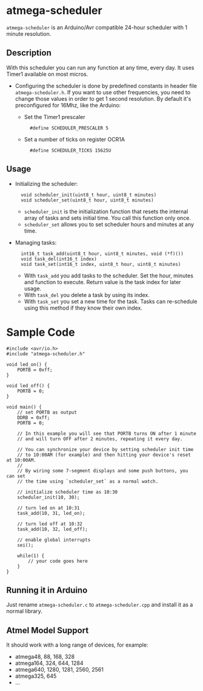 # atmega-scheduler

`atmega-scheduler` is an Arduino/Avr compatible 24-hour scheduler with 1 minute resolution.

## Description

With this scheduler you can run any function at any time, every day. It uses Timer1 available on most micros.

- Configuring the scheduler is done by predefined constants in header file `atmega-scheduler.h`. If you want to
use other frequencies, you need to change those values in order to get 1 second resolution. By default it's
preconfigured for 16Mhz, like the Arduino:

	- Set the Timer1 prescaler
	
			#define SCHEDULER_PRESCALER 5
			
	- Set a number of ticks on register OCR1A
	
			#define SCHEDULER_TICKS 15625U
		
## Usage

- Initializing the scheduler:

		void scheduler_init(uint8_t hour, uint8_t minutes)
		void scheduler_set(uint8_t hour, uint8_t minutes)

	- `scheduler_init` is the initialization function that resets the internal array of tasks and sets initial time.
	You call this function only once.
	- `scheduler_set` allows you to set scheduler hours and minutes at any time.
	
- Managing tasks:

		int16_t task_add(uint8_t hour, uint8_t minutes, void (*f)())
		void task_del(int16_t index)
		void task_set(int16_t index, uint8_t hour, uint8_t minutes)

	- With `task_add` you add tasks to the scheduler. Set the hour, minutes and function to execute. Return value
	is the task index for later usage.
	- With `task_del` you delete a task by using its index.
	- With `task_set` you set a new time for the task. Tasks can re-schedule using this method if they know their own index.

# Sample Code

	#include <avr/io.h>
	#include "atmega-scheduler.h"

	void led_on() {
		PORTB = 0xff;
	}

	void led_off() {
		PORTB = 0;
	}

	void main() {
		// set PORTB as output
		DDRB = 0xff;
		PORTB = 0;
		
		// In this example you will see that PORTB turns ON after 1 minute
		// and will turn OFF after 2 minutes, repeating it every day.
		
		// You can synchronize your device by setting scheduler init time
		// to 10:00AM (for example) and then hitting your device's reset at 10:00AM.
		//
		// By wiring some 7-segment displays and some push buttons, you can set
		// the time using `scheduler_set` as a normal watch.
		
		// initialize scheduler time as 10:30
		scheduler_init(10, 30);
		
		// turn led on at 10:31
		task_add(10, 31, led_on);
		
		// turn led off at 10:32
		task_add(10, 32, led_off);
		
		// enable global interrupts
		sei();
		
		while(1) {
			// your code goes here
		}
	}

## Running it in Arduino

Just rename `atmega-scheduler.c` to `atmega-scheduler.cpp` and install it as a normal library.

## Atmel Model Support

It should work with a long range of devices, for example:

- atmega48, 88, 168, 328
- atmega164, 324, 644, 1284
- atmega640, 1280, 1281, 2560, 2561
- atmega325, 645
- ...
